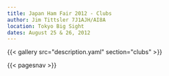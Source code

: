 ```yaml
---
title: Japan Ham Fair 2012 - Clubs
author: Jim Tittsler 7J1AJH/AI8A
location: Tokyo Big Sight
dates: August 25 & 26, 2012
---
```


{{< gallery src="description.yaml" section="clubs" >}}

{{< pagesnav >}}
